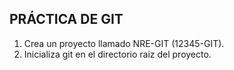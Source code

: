 ## PRÁCTICA DE GIT

1. Crea un proyecto llamado NRE-GIT (12345-GIT).
2. Inicializa git en el directorio raiz del proyecto.
